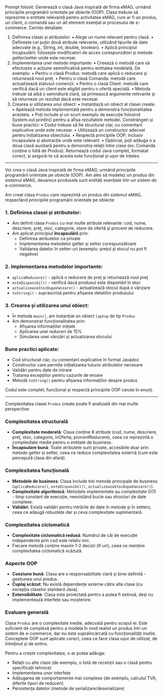 Prompt folosit: 
  Generează o clasă Java inspirată de firma eMAG, urmând principiile programării orientate pe obiecte (OOP). Clasa trebuie să reprezinte o entitate relevantă pentru activitatea eMAG, cum ar fi un produs, un client, o comandă sau un alt element esențial al procesului de e-commerce.
  Cerințe detaliate:
1. Definirea clasei și atributelor:
• Alege un nume relevant pentru clasă.
• Definește cel puțin două atribute relevante, utilizând tipurile de date adecvate (e.g., String, int, double, boolean).
• Aplică principiul încapsulării: folosește modificatori de acces corespunzători și metode getter/setter unde este necesar.
2. Implementarea unei metode importante:
• Creează o metodă care să efectueze o acțiune semnificativă pentru entitatea modelată. De exemplu:
• Pentru o clasă Produs: metodă care aplică o reducere și returnează noul preț.
• Pentru o clasă Comanda: metodă care actualizează statusul comenzii.
• Pentru o clasă Client: metodă care verifică dacă un client este eligibil pentru o ofertă specială.
• Metoda trebuie să aibă o semnătură clară, să primească argumente relevante și să returneze un rezultat dacă este necesar.
3. Crearea și utilizarea unui obiect:
• Instanțiază un obiect al clasei create.
• Apelează metoda implementată pentru a demonstra funcționalitatea acesteia.
• Poți include și un scurt exemplu de execuție folosind System.out.println() pentru a afișa rezultatele metodei.
Constrângeri și bune practici:
• Codul trebuie să fie structurat clar, cu comentarii explicative unde este necesar.
• Utilizează un constructor adecvat pentru inițializarea obiectului.
• Respectă principiile OOP, inclusiv încapsulare și abstracție unde este relevant.
• Opțional, poți adăuga o a doua clasă auxiliară pentru a demonstra relații între clase (ex: Comanda conține o listă de Produs).
Returnează codul Java complet, formatat corect, și asigură-te că acesta este funcțional și ușor de înțeles.


------------------------------------------------
Voi crea o clasă Java inspirată de firma eMAG, urmând principiile programării orientate pe obiecte (OOP). Am ales să modelez un produs din sistemul eMAG, deoarece produsele sunt entități esențiale într-un sistem de e-commerce.

Am creat clasa `Produs` care reprezintă un produs din sistemul eMAG, respectând principiile programării orientate pe obiecte:

### 1. Definirea clasei și atributelor:
- Am definit clasa `Produs` cu mai multe atribute relevante: cod, nume, descriere, preț, stoc, categorie, stare de ofertă și procent de reducere.
- Am aplicat principiul **încapsulării** prin:
  - Definirea atributelor ca private
  - Implementarea metodelor getter și setter corespunzătoare
  - Validarea datelor în setter-uri (exemplu: prețul și stocul nu pot fi negative)

### 2. Implementarea metodelor importante:
- `aplicaReducere()` - aplică o reducere de preț și returnează noul preț
- `esteDisponibil()` - verifică dacă produsul este disponibil în stoc
- `actualizeazaStocDupaVanzare()` - actualizează stocul după o vânzare
- `toString()` - suprascrisă pentru afișarea detaliilor produsului

### 3. Crearea și utilizarea unui obiect:
- În metoda `main()`, am instanțiat un obiect `laptop` de tip `Produs`
- Am demonstrat funcționalitatea prin:
  - Afișarea informațiilor inițiale
  - Aplicarea unei reduceri de 15%
  - Simularea unei vânzări și actualizarea stocului

### Bune practici aplicate:
- Cod structurat clar, cu comentarii explicative în format Javadoc
- Constructor care permite inițializarea tuturor atributelor necesare
- Validări pentru date de intrare
- Tratarea excepțiilor pentru cazurile de eroare
- Metodă `toString()` pentru afișarea informațiilor despre produs

Codul este complet, funcțional și respectă principiile OOP cerute în enunț.

----------------------------------------------------------------------------------

Complexitatea clasei `Produs` create poate fi analizată din mai multe perspective:

### Complexitatea structurală
- **Complexitate moderată**: Clasa conține 8 atribute (cod, nume, descriere, preț, stoc, categorie, inOferta, procentReducere), ceea ce reprezintă o complexitate medie pentru o entitate de business.
- **Încapsulare bună**: Toate atributele sunt private, accesibile doar prin metode getter și setter, ceea ce reduce complexitatea externă (cum este percepută clasa din afară).

### Complexitatea funcțională
- **Metodele de business**: Clasa include trei metode principale de business (`aplicaReducere()`, `esteDisponibil()`, `actualizeazaStocDupaVanzare()`).
- **Complexitate algoritmică**: Metodele implementate au complexitate O(1) - timp constant de execuție, neexistând bucle sau structuri de date complexe.
- **Validări**: Există validări pentru intrările de date în metode și în setters, ceea ce adaugă robustețe dar și ceva complexitate suplimentară.

### Complexitatea ciclomatică
- **Complexitate ciclomatică redusă**: Numărul de căi de execuție independente prin cod este relativ mic.
- Fiecare metodă conține maxim 1-2 decizii (if-uri), ceea ce menține complexitatea ciclomatică scăzută.

### Aspecte OOP
- **Coeziune bună**: Clasa are o responsabilitate clară și bine definită - gestiunea unui produs.
- **Cuplaj scăzut**: Nu există dependențe externe către alte clase (cu excepția claselor standard Java).
- **Extensibilitate**: Clasa este proiectată pentru a putea fi extinsă, deși nu implementează interfețe sau moștenire.

### Evaluare generală
Clasa `Produs` are o complexitate medie, adecvată pentru scopul ei. Este suficient de complexă pentru a modela în mod realist un produs într-un sistem de e-commerce, dar nu este supraîncărcată cu funcționalități inutile. Conceptele OOP sunt aplicate corect, ceea ce face clasa ușor de utilizat, de întreținut și de extins.

Pentru a crește complexitatea, s-ar putea adăuga:
- Relații cu alte clase (de exemplu, o listă de recenzii sau o clasă pentru specificații tehnice)
- Implementarea unor interfețe
- Adăugarea de comportamente mai complexe (de exemplu, calculul TVA, diferite tipuri de reduceri)
- Persistența datelor (metode de serializare/deserializare)
